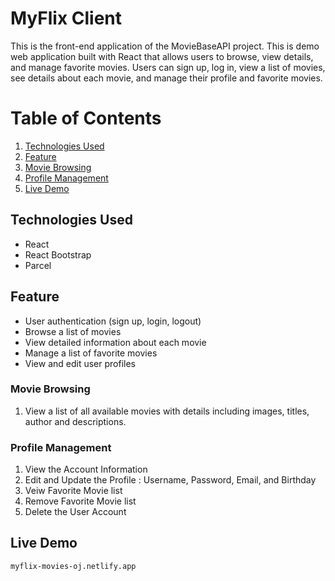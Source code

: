 # **MyFlix Client**
This is the front-end application of the MovieBaseAPI project. This is demo web application built with React that allows users to browse, view details, and manage favorite movies. Users can sign up, log in, view a list of movies, see details about each movie, and manage their profile and favorite movies.


# Table of Contents
1. [Technologies Used](#technologies-used)
2. [Feature](#feature)
3. [Movie Browsing](#movie-browsing)
4. [Profile Management](#profile-management)
5. [Live Demo](#live-demo)

## **Technologies Used**
- React
- React Bootstrap
- Parcel

## **Feature**
- User authentication (sign up, login, logout)
- Browse a list of movies
- View detailed information about each movie
- Manage a list of favorite movies
- View and edit user profiles

### **Movie Browsing**
1. View a list of all available movies with details including images, titles, author and descriptions.

### **Profile Management**
1. View the Account Information
2. Edit and Update the Profile : Username, Password, Email, and Birthday
3. Veiw Favorite Movie list
4. Remove Favorite Movie list
5. Delete the User Account


## **Live Demo**

```bash
myflix-movies-oj.netlify.app
```